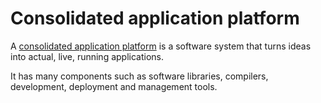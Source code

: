 # Consolidated application platform

A [consolidated application platform](def://) is a software system that turns ideas into actual, live,
running applications.

It has many components such as software libraries, compilers, development, deployment and management tools.